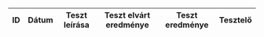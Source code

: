 |ID|Dátum|Teszt leírása|Teszt elvárt eredménye|Teszt eredménye|Tesztelő|
|--|-----|-------------|----------------------|---------------|--------|
